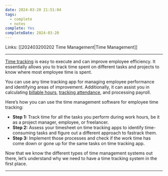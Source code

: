 ```yaml
---
date: 2024-03-20 21:51:04
tags:
  - complete
  - notes
complete: Yes
completeDate: 2024-03-20
---
```

Links: [[202403200202 Time Management|Time Management]]

---
[Time tracking](https://www.timedoctor.com/blog/benefits-of-time-tracking/) is easy to execute and can improve employee efficiency. It essentially allows you to track time spent on different tasks and projects to know where most employee time is spent. 

You can use any time tracking app for managing employee performance and identifying areas of improvement. Additionally, it can assist you in calculating [billable hours](https://www.timedoctor.com/blog/billable-hours/), [tracking attendance](https://www.timedoctor.com/blog/employee-attendance-tracker/), and processing payroll. 

Here’s how you can use the time management software for employee time tracking:

- **Step 1:** Track time for all the tasks you perform during work hours, be it as a project manager, employee, or freelancer.
- **Step 2:** Assess your timesheet on time tracking apps to identify time-consuming tasks and figure out a different approach to fastrack them. 
- **Step 3:** Implement those processes and check if the work time has come down or gone up for the same tasks on time tracking app. 

Now that we know the different types of time management systems out there, let’s understand why we need to have a time tracking system in the first place.

---

